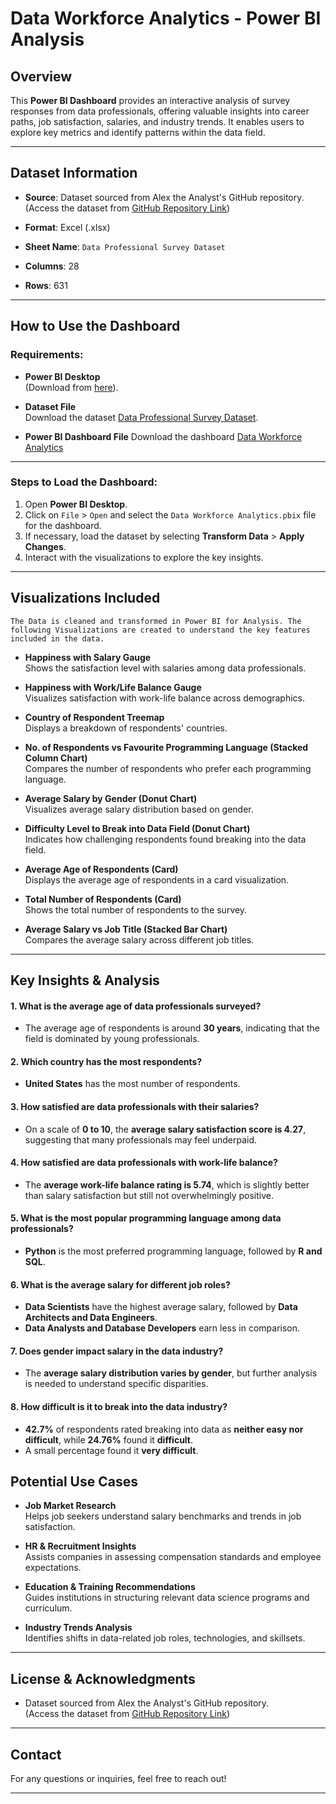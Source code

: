 # Data Workforce Analytics - Power BI Analysis

## Overview

This **Power BI Dashboard** provides an interactive analysis of survey responses from data professionals, offering valuable insights into career paths, job satisfaction, salaries, and industry trends. It enables users to explore key metrics and identify patterns within the data field.

---

## Dataset Information

- **Source**: Dataset sourced from Alex the Analyst's GitHub repository.  
  (Access the dataset from [GitHub Repository Link](https://github.com/AlexTheAnalyst/Power-BI/blob/main/Power%20BI%20-%20Final%20Project.xlsx))

- **Format**: Excel (.xlsx)

- **Sheet Name**: `Data Professional Survey Dataset`

- **Columns**: 28

- **Rows**: 631

---

## How to Use the Dashboard

### Requirements:

- **Power BI Desktop**  
  (Download from [here](https://www.microsoft.com/en-us/download/details.aspx?id=58494)).

- **Dataset File**  
  Download the dataset [Data Professional Survey Dataset](https://github.com/Analyst-Aslam/Data_Workforce_Analytics-Power_BI_Analysis/blob/main/Data%20Professional%20Survey%20Dataset.xlsx).

- **Power BI Dashboard File**
  Download the dashboard [Data Workforce Analytics](https://github.com/Analyst-Aslam/Data_Workforce_Analytics-Power_BI_Analysis/blob/main/Data%20Workforce%20Analytics.pbix)
---

### Steps to Load the Dashboard:

1. Open **Power BI Desktop**.
2. Click on `File` > `Open` and select the `Data Workforce Analytics.pbix` file for the dashboard.
3. If necessary, load the dataset by selecting **Transform Data** > **Apply Changes**.
4. Interact with the visualizations to explore the key insights.

---

## Visualizations Included

`The Data is cleaned and transformed in Power BI for Analysis. The following Visualizations are created to understand the key features included in the data.`

- **Happiness with Salary Gauge**  
  Shows the satisfaction level with salaries among data professionals.

- **Happiness with Work/Life Balance Gauge**  
  Visualizes satisfaction with work-life balance across demographics.

- **Country of Respondent Treemap**  
  Displays a breakdown of respondents' countries.

- **No. of Respondents vs Favourite Programming Language (Stacked Column Chart)**  
  Compares the number of respondents who prefer each programming language.

- **Average Salary by Gender (Donut Chart)**  
  Visualizes average salary distribution based on gender.

- **Difficulty Level to Break into Data Field (Donut Chart)**  
  Indicates how challenging respondents found breaking into the data field.

- **Average Age of Respondents (Card)**  
  Displays the average age of respondents in a card visualization.

- **Total Number of Respondents (Card)**  
  Shows the total number of respondents to the survey.

- **Average Salary vs Job Title (Stacked Bar Chart)**  
  Compares the average salary across different job titles.

---
## Key Insights & Analysis

#### 1. What is the average age of data professionals surveyed?
- The average age of respondents is around **30 years**, indicating that the field is dominated by young professionals.

#### 2. Which country has the most respondents?
- **United States** has the most number of respondents.

#### 3. How satisfied are data professionals with their salaries?
- On a scale of **0 to 10**, the **average salary satisfaction score is 4.27**, suggesting that many professionals may feel underpaid.

#### 4. How satisfied are data professionals with work-life balance?
- The **average work-life balance rating is 5.74**, which is slightly better than salary satisfaction but still not overwhelmingly positive.

#### 5. What is the most popular programming language among data professionals?
- **Python** is the most preferred programming language, followed by **R and SQL**.

#### 6. What is the average salary for different job roles?
- **Data Scientists** have the highest average salary, followed by **Data Architects and Data Engineers**.
- **Data Analysts and Database Developers** earn less in comparison.

#### 7. Does gender impact salary in the data industry?
- The **average salary distribution varies by gender**, but further analysis is needed to understand specific disparities.

#### 8. How difficult is it to break into the data industry?
- **42.7%** of respondents rated breaking into data as **neither easy nor difficult**, while **24.76%** found it **difficult**.
- A small percentage found it **very difficult**.


## Potential Use Cases

- **Job Market Research**  
  Helps job seekers understand salary benchmarks and trends in job satisfaction.

- **HR & Recruitment Insights**  
  Assists companies in assessing compensation standards and employee expectations.

- **Education & Training Recommendations**  
  Guides institutions in structuring relevant data science programs and curriculum.

- **Industry Trends Analysis**  
  Identifies shifts in data-related job roles, technologies, and skillsets.

---

## License & Acknowledgments

- Dataset sourced from Alex the Analyst's GitHub repository.  
  (Access the dataset from [GitHub Repository Link](https://github.com/AlexTheAnalyst/Power-BI/blob/main/Power%20BI%20-%20Final%20Project.xlsx))  

---

## Contact

For any questions or inquiries, feel free to reach out!

---

